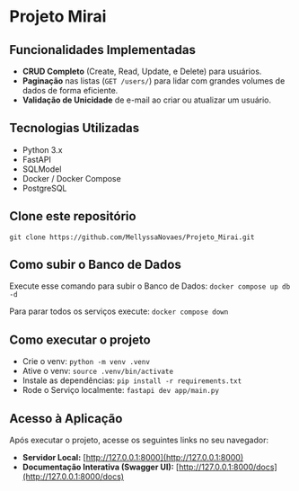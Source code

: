 # Projeto Mirai 

## Funcionalidades Implementadas
* **CRUD Completo** (Create, Read, Update, e Delete) para usuários.
* **Paginação** nas listas (`GET /users/`) para lidar com grandes volumes de dados de forma eficiente.
* **Validação de Unicidade** de e-mail ao criar ou atualizar um usuário.

## Tecnologias Utilizadas

- Python 3.x
- FastAPI
- SQLModel
- Docker / Docker Compose
- PostgreSQL

## Clone este repositório
`git clone https://github.com/MellyssaNovaes/Projeto_Mirai.git`

## Como subir o Banco de Dados
Execute esse comando para subir o Banco de Dados:
`docker compose up db -d` 

Para parar todos os serviços execute: 
`docker compose down`



## Como executar o projeto
- Crie o venv: `python -m venv .venv`
- Ative o venv: `source .venv/bin/activate`
- Instale as dependências: `pip install -r requirements.txt`
- Rode o Serviço localmente: `fastapi dev app/main.py`

## Acesso à Aplicação

Após executar o projeto, acesse os seguintes links no seu navegador:

- **Servidor Local:** [http://127.0.0.1:8000](http://127.0.0.1:8000)
- **Documentação Interativa (Swagger UI):** [http://127.0.0.1:8000/docs](http://127.0.0.1:8000/docs)